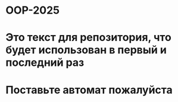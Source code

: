 # OOP-2025
# Это текст для репозитория, что будет использован в первый и последний раз
#
# Поставьте автомат пожалуйста